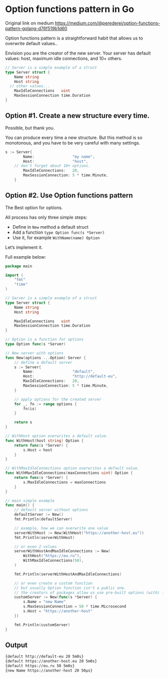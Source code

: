 # Option functions pattern in Go

Original link on medium https://medium.com/@perederei/option-functions-pattern-golang-d76f519b1d60

Option functions pattern is a straightforward habit that allows us to overwrite default values..

Envision you are the creator of the new server. Your server has default values: host, maximum idle connections, and 10+ others.

```go
// Server is a simple example of a struct
type Server struct {
	Name string
	Host string
  // other values...
	MaxIdleConnections   uint
	MaxSessionConnection time.Duration
}
```

## Option #1. Create a new structure every time.

Possible, but thank you.

You can produce every time a new structure. But this method is so monotonous, and you have to be very careful with many settings.

```go
s := Server{
		Name:                 "my name",
		Host:                 "host",
    // don't forget about 10+ options.
		MaxIdleConnections:   20,
		MaxSessionConnection: 5 * time.Minute,
	}
```

## Option #2.  Use Option functions pattern

The Best option for options.

All process has only three simple steps:

- Define in `New` method a default struct
- Add a function `type Option func(s *Server)`
- Use it, for example `WithName(name) Option`

Let’s implement it.

Full example below:

```go
package main

import (
	"fmt"
	"time"
)

// Server is a simple example of a struct
type Server struct {
	Name string
	Host string

	MaxIdleConnections   uint
	MaxSessionConnection time.Duration
}

// Option is a function for options
type Option func(s *Server)

// New server with options
func New(options ...Option) Server {
	// define a default server
	s := Server{
		Name:                 "default",
		Host:                 "http://default-eu",
		MaxIdleConnections:   20,
		MaxSessionConnection: 5 * time.Minute,
	}

	// apply options for the created server
	for _, fn := range options {
		fn(&s)
	}

	return s
}

// WithHost option overwrites a default value.
func WithHost(host string) Option {
	return func(s *Server) {
		s.Host = host
	}
}

// WithMaxIdleConnections option overwrites a default value.
func WithMaxIdleConnections(maxConnections uint) Option {
	return func(s *Server) {
		s.MaxIdleConnections = maxConnections
	}
}

// main simple example
func main() {
	// default server without options
	defaultServer := New()
	fmt.Println(defaultServer)

	// example, how we can overwrite one value
	serverWithHost := New(WithHost("https://another-host.eu"))
	fmt.Println(serverWithHost)

	// or even 2 values
	serverWithHostAndMaxIdleConnections := New(
		WithHost("https://eu.ru"),
		WithMaxIdleConnections(50),
	)

	fmt.Println(serverWithHostAndMaxIdleConnections)

	// or even create a custom function
	// but usually Option function isn't a public one.
	// the creators of packages allow us use pre-built options (with) functions.
	customServer := New(func(s *Server) {
		s.Name = "new Name"
		s.MaxSessionConnection = 50 * time.Microsecond
		s.Host = "https://another-host"
	})

	fmt.Println(customServer)
}
```

## Output

```bash
{default http://default-eu 20 5m0s}
{default https://another-host.eu 20 5m0s}
{default https://eu.ru 50 5m0s}
{new Name https://another-host 20 50µs}
```
